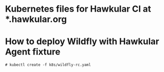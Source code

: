 # Kubernetes files for Hawkular CI at *.hawkular.org



# How to deploy Wildfly with Hawkular Agent fixture

```
# kubectl create -f k8s/wildfly-rc.yaml
```
